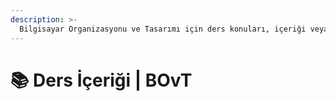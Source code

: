 ```yaml
---
description: >-
  Bilgisayar Organizasyonu ve Tasarımı için ders konuları, içeriği veya notları
---
```


# 📚 Ders İçeriği \| BOvT
